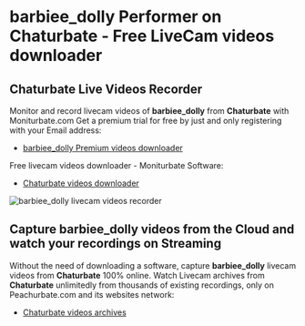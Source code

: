# barbiee_dolly Performer on Chaturbate - Free LiveCam videos downloader

## Chaturbate Live Videos Recorder

Monitor and record livecam videos of **barbiee_dolly** from **Chaturbate** with Moniturbate.com
Get a premium trial for free by just and only registering with your Email address:
* [barbiee_dolly Premium videos downloader](https://moniturbate.com/request-demo-licence-key.html)

Free livecam videos downloader - Moniturbate Software:
* [Chaturbate videos downloader](https://moniturbate.com/moniturbate-download-software.html)

![barbiee_dolly livecam videos recorder](https://peachurnet.com/templates/moniturbate-software.png)


## Capture barbiee_dolly videos from the Cloud and watch your recordings on Streaming

Without the need of downloading a software, capture **barbiee_dolly** livecam videos from **Chaturbate** 100% online.
Watch Livecam archives from **Chaturbate** unlimitedly from thousands of existing recordings, only on Peachurbate.com and its websites network:
* [Chaturbate videos archives](https://peachurnet.com/)